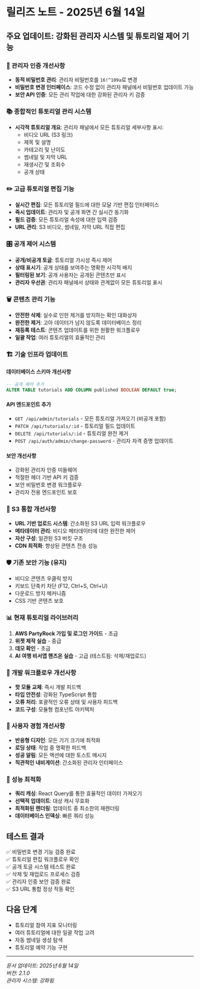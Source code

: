 # 릴리즈 노트 - 2025년 6월 14일

## 주요 업데이트: 강화된 관리자 시스템 및 튜토리얼 제어 기능

### 🔐 관리자 인증 개선사항
- **동적 비밀번호 관리**: 관리자 비밀번호를 `16!^109a`로 변경
- **비밀번호 변경 인터페이스**: 코드 수정 없이 관리자 패널에서 비밀번호 업데이트 가능
- **보안 API 인증**: 모든 관리 작업에 대한 강화된 관리자 키 검증

### 📚 종합적인 튜토리얼 관리 시스템
- **시각적 튜토리얼 개요**: 관리자 패널에서 모든 튜토리얼 세부사항 표시:
  - 비디오 URL (S3 링크)
  - 제목 및 설명
  - 카테고리 및 난이도
  - 썸네일 및 자막 URL
  - 재생시간 및 조회수
  - 공개 상태

### ✏️ 고급 튜토리얼 편집 기능
- **실시간 편집**: 모든 튜토리얼 필드에 대한 모달 기반 편집 인터페이스
- **즉시 업데이트**: 관리자 및 공개 화면 간 실시간 동기화
- **필드 검증**: 모든 튜토리얼 속성에 대한 입력 검증
- **URL 관리**: S3 비디오, 썸네일, 자막 URL 직접 편집

### 🎛️ 공개 제어 시스템
- **공개/비공개 토글**: 튜토리얼 가시성 즉시 제어
- **상태 표시기**: 공개 상태를 보여주는 명확한 시각적 배지
- **필터링된 보기**: 공개 사용자는 공개된 콘텐츠만 표시
- **관리자 우선권**: 관리자 패널에서 상태와 관계없이 모든 튜토리얼 표시

### 🗑️ 콘텐츠 관리 기능
- **안전한 삭제**: 실수로 인한 제거를 방지하는 확인 대화상자
- **완전한 제거**: 고아 데이터가 남지 않도록 데이터베이스 정리
- **재등록 테스트**: 콘텐츠 업데이트를 위한 원활한 워크플로우
- **일괄 작업**: 여러 튜토리얼의 효율적인 관리

### 🏗️ 기술 인프라 업데이트

#### 데이터베이스 스키마 개선사항
```sql
-- 공개 제어 추가
ALTER TABLE tutorials ADD COLUMN published BOOLEAN DEFAULT true;
```

#### API 엔드포인트 추가
- `GET /api/admin/tutorials` - 모든 튜토리얼 가져오기 (비공개 포함)
- `PATCH /api/tutorials/:id` - 튜토리얼 필드 업데이트
- `DELETE /api/tutorials/:id` - 튜토리얼 완전 제거
- `POST /api/auth/admin/change-password` - 관리자 자격 증명 업데이트

#### 보안 개선사항
- 강화된 관리자 인증 미들웨어
- 적절한 헤더 기반 API 키 검증
- 보안 비밀번호 변경 워크플로우
- 관리자 전용 엔드포인트 보호

### 🎯 S3 통합 개선사항
- **URL 기반 업로드 시스템**: 간소화된 S3 URL 입력 워크플로우
- **메타데이터 관리**: 비디오 메타데이터에 대한 완전한 제어
- **자산 구성**: 일관된 S3 버킷 구조
- **CDN 최적화**: 향상된 콘텐츠 전송 성능

### 🛡️ 기존 보안 기능 (유지)
- 비디오 콘텐츠 우클릭 방지
- 키보드 단축키 차단 (F12, Ctrl+S, Ctrl+U)
- 다운로드 방지 메커니즘
- CSS 기반 콘텐츠 보호

### 📊 현재 튜토리얼 라이브러리
1. **AWS PartyRock 가입 및 로그인 가이드** - 초급
2. **위젯 제작 실습** - 중급  
3. **데모 확인** - 초급
4. **AI 여행 비서앱 핸즈온 실습** - 고급 (테스트됨: 삭제/재업로드)

### 🔧 개발 워크플로우 개선사항
- **핫 모듈 교체**: 즉시 개발 피드백
- **타입 안전성**: 강화된 TypeScript 통합
- **오류 처리**: 포괄적인 오류 상태 및 사용자 피드백
- **코드 구성**: 모듈형 컴포넌트 아키텍처

### 📱 사용자 경험 개선사항
- **반응형 디자인**: 모든 기기 크기에 최적화
- **로딩 상태**: 작업 중 명확한 피드백
- **성공 알림**: 모든 액션에 대한 토스트 메시지
- **직관적인 내비게이션**: 간소화된 관리자 인터페이스

### 🚀 성능 최적화
- **쿼리 캐싱**: React Query를 통한 효율적인 데이터 가져오기
- **선택적 업데이트**: 대상 캐시 무효화
- **최적화된 렌더링**: 업데이트 중 최소한의 재렌더링
- **데이터베이스 인덱싱**: 빠른 쿼리 성능

## 테스트 결과
✅ 비밀번호 변경 기능 검증 완료  
✅ 튜토리얼 편집 워크플로우 확인  
✅ 공개 토글 시스템 테스트 완료  
✅ 삭제 및 재업로드 프로세스 검증  
✅ 관리자 인증 보안 검증 완료  
✅ S3 URL 통합 정상 작동 확인  

## 다음 단계
- 튜토리얼 참여 지표 모니터링
- 여러 튜토리얼에 대한 일괄 작업 고려
- 자동 썸네일 생성 탐색
- 튜토리얼 예약 기능 구현

---
*문서 업데이트: 2025년 6월 14일*  
*버전: 2.1.0*  
*관리자 시스템: 강화됨*